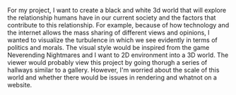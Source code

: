 For my project, I want to create a black and white 3d world that will explore the relationship humans have in our current society and the factors that contribute to this relationship. For example, because of how technology and the internet allows the mass sharing of different views and opinions, I wanted to visualize the turbulence in which we see evidently in terms of politics and morals. The visual style would be inspired from the game Neverending Nightmares and I want to 2D environment into a 3D world. The viewer would probably view this project by going thorugh a series of hallways similar to a gallery. However, I'm worried about the scale of this world and whether there would be issues in rendering and whatnot on a website.
